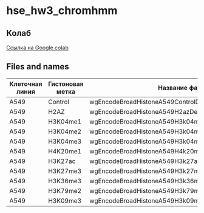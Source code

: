 # hse_hw3_chromhmm

## Колаб

[Ссылка на Google colab](https://colab.research.google.com/drive/1yp4cT308rtCURh4vi1DeMkBXjN8IqC0M?usp=sharing)

## Files and names

|     Клеточная линия    | Гистоновая метка | Название файла | Короткое название |
| ----------- | ----------------- | ----------------- | ----------------- |
| A549 | Control	| wgEncodeBroadHistoneA549ControlDex100nmAlnRep1.bam	| A549Control.bam
| A549 | H2AZ       | wgEncodeBroadHistoneA549H2azDex100nmAlnRep1.bam | H2AZ.bam
| A549 | H3K04me1	| wgEncodeBroadHistoneA549H3k04me1Dex100nmAlnRep1.bam	| H3k04me1.bam
| A549 | H3K04me2	| wgEncodeBroadHistoneA549H3k04me2Dex100nmAlnRep1.bam	| H3k04me2.bam
| A549 | H3K04me3	| wgEncodeBroadHistoneA549H3k04me3Dex100nmAlnRep1.bam	| H3k04me3.bam
| A549 | H4K20me1	| wgEncodeBroadHistoneA549H4k20me1Etoh02AlnRep1.bam	| H4k20me1.bam
| A549 | H3K27ac	| wgEncodeBroadHistoneA549H3k27acDex100nmAlnRep1.bam	| H3k27ac.bam
| A549 | H3K27me3	| wgEncodeBroadHistoneA549H3k27me3Dex100nmAlnRep1.bam	| H3k27me3.bam
| A549 | H3K36me3	| wgEncodeBroadHistoneA549H3k36me3Dex100nmAlnRep1.bam	| H3k36me3.bam
| A549 | H3K79me2	| wgEncodeBroadHistoneA549H3k79me2Dex100nmAlnRep1.bam	| H3k79me2.bam
| A549 | H3K09me3	| wgEncodeBroadHistoneA549H3k09me3Etoh02AlnRep1.bam	| H3k09me3.bam
